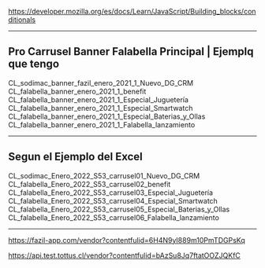 https://developer.mozilla.org/es/docs/Learn/JavaScript/Building_blocks/conditionals


---------------------------------------
Pro Carrusel Banner Falabella Principal | Ejemplq que tengo
----

CL_sodimac_banner_fazil_enero_2021_1_Nuevo_DG_CRM
CL_falabella_banner_enero_2021_1_benefit
CL_falabella_banner_enero_2021_1_Especial_Juguetería
CL_falabella_banner_enero_2021_1_Especial_Smartwatch
CL_falabella_banner_enero_2021_1_Especial_Baterias_y_Ollas
CL_falabella_banner_enero_2021_1_Falabella_lanzamiento



---------------------------------------
Segun el Ejemplo del Excel 
----

CL_sodimac_Enero_2022_S53_carrusel01_Nuevo_DG_CRM
CL_falabella_Enero_2022_S53_carrusel02_benefit
CL_falabella_Enero_2022_S53_carrusel03_Especial_Juguetería
CL_falabella_Enero_2022_S53_carrusel04_Especial_Smartwatch
CL_falabella_Enero_2022_S53_carrusel05_Especial_Baterias_y_Ollas
CL_falabella_Enero_2022_S53_carrusel06_Falabella_lanzamiento



---------------------------------------
https://fazil-app.com/vendor?contentfulid=6H4N9yI889m10PmTDGPsKq


https://api.test.tottus.cl/vendor?contentfulid=bAzSu8Jq7ftatOOZJQKfC
